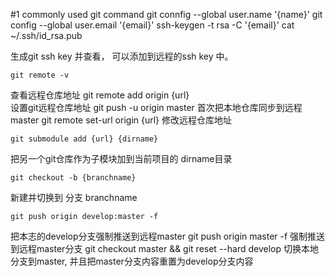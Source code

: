 
#1 commonly used git command
	git connfig --global user.name '{name}'
	git config --global user.email '{email}'
	ssh-keygen -t rsa -C '{email}'
	cat ~/.ssh/id_rsa.pub

生成git ssh key 并查看， 可以添加到远程的ssh key 中。


	git remote -v 
查看远程仓库地址
	git remote add origin {url}  
设置git远程仓库地址
	git push -u origin master 
首次把本地仓库同步到远程master
	git remote set-url origin {url} 
修改远程仓库地址

	git submodule add {url} {dirname} 
把另一个git仓库作为子模块加到当前项目的 dirname目录 

	git checkout -b {branchname} 
新建并切换到 分支 branchname

	git push origin develop:master -f 
把本志的develop分支强制推送到远程master
	git push origin master -f 
强制推送到远程master分支
	git checkout master && git reset --hard develop 
切换本地分支到master, 并且把master分支内容重置为develop分支内容
